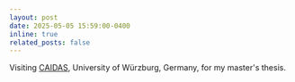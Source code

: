 ```yaml
---
layout: post
date: 2025-05-05 15:59:00-0400
inline: true
related_posts: false
---
```


Visiting [CAIDAS](https://www.caidas.uni-wuerzburg.de/), University of Würzburg, Germany, for my master's thesis.
